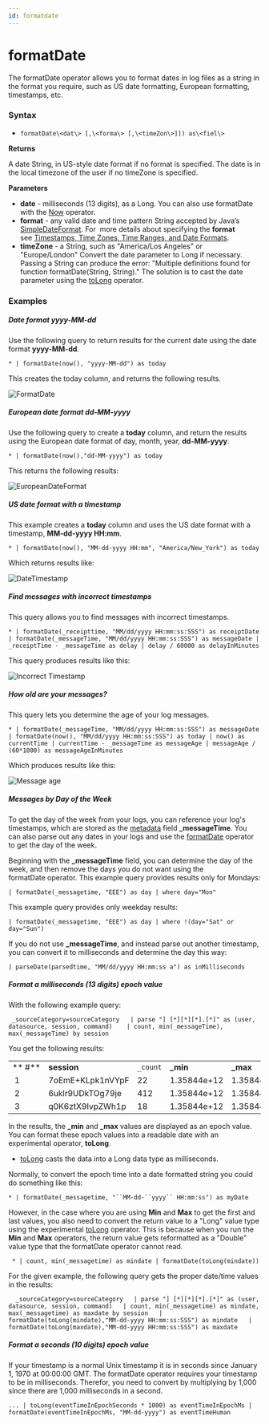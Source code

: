 ```yaml
---
id: formatdate
---
```


# formatDate

The formatDate operator allows you to format dates in log files as a
string in the format you require, such as US date formatting, European
formatting, timestamps, etc. 

### Syntax

* `formatDate\<dat\> [,\<forma\> [,\<timeZon\>]]) as\<fiel\>`

**Returns**

A date String, in US-style date format if no format is specified. The
date is in the local timezone of the user if no timeZone is specified.

**Parameters**

* **date** - milliseconds (13 digits), as a Long. You can also
    use formatDate with the [Now](now.md "now") operator.
* **format** - any valid date and time pattern String accepted by
    Java’s
    [SimpleDateFormat](https://docs.oracle.com/javase/7/docs/api/java/text/SimpleDateFormat.html "https://docs.oracle.com/javase/7/docs/api/java/text/SimpleDateFormat.html"). For   
    more details about specifying the **format** see [Timestamps, Time
    Zones, Time Ranges, and Date
    Formats](../../../03Send-Data/Sources/04Reference-Information-for-Sources/Timestamps,-Time-Zones,-Time-Ranges,-and-Date-Formats.md "Timestamps, Time Zones, Time Ranges, and Date Formats").
* **timeZone** - a String, such as "America/Los Angeles" or
    "Europe/London"
    Convert the date parameter to Long if necessary. Passing a String
    can produce the error: "Multiple definitions found for function
    formatDate(String, String)." The solution is to cast the date
    parameter using the
    [toLong](Manually-Casting-String-Data-to-a-Number.md "Manually Casting String Data to a Number")
    operator.

### Examples

##### **Date format yyyy-MM-dd**

Use the following query to return results for the current date using the
date format **yyyy-MM-dd**.

`* | formatDate(now(), "yyyy-MM-dd") as today`

This creates the today column, and returns the following results.

![FormatDate](../../static/img/search-query-language/search-operators/formatDate/FormatDate.png)

##### **European date format** **dd-MM-yyyy**

Use the following query to create a **today** column, and return the
results using the European date format of day, month,
year, **dd-MM-yyyy**.

`* | formatDate(now(),"dd-MM-yyyy") as today`

This returns the following results:

![EuropeanDateFormat](../../static/img/search-query-language/search-operators/formatDate/EuropeanDateFormat.png)

##### **US date format with a timestamp**

This example creates a **today** column and uses the US date format with
a timestamp, **MM-dd-yyyy HH:mm**.

`* | formatDate(now(), "MM-dd-yyyy HH:mm", "America/New_York") as today`

Which returns results like:

![DateTimestamp](../../static/img/search-query-language/search-operators/formatDate/DateTimestamp.png)

##### **Find messages with incorrect timestamps**

This query allows you to find messages with incorrect timestamps.

`* | formatDate(_receipttime, "MM/dd/yyyy HH:mm:ss:SSS") as receiptDate | formatDate(_messageTime, "MM/dd/yyyy HH:mm:ss:SSS") as messageDate | _receiptTime - _messageTime as delay | delay / 60000 as delayInMinutes`

This query produces results like this:

![Incorrect
Timestamp](../../static/img/search-query-language/search-operators/formatDate/IncorrectTimestamp.png)

##### **How old are your messages?**

This query lets you determine the age of your log messages.

`* | formatDate(_messageTime, "MM/dd/yyyy HH:mm:ss:SSS") as messageDate | formatDate(now(), "MM/dd/yyyy HH:mm:ss:SSS") as today | now() as currentTime | currentTime - _messageTime as messageAge | messageAge / (60*1000) as messageAgeInMinutes`

Which produces results like this:

![Message
age](../../static/img/search-query-language/search-operators/formatDate/MessageAge.png)

##### **Messages by Day of the Week**

To get the day of the week from your logs, you can reference your log's
timestamps, which are stored as
the [metadata](/Search/Get_Started_with_Search/Search_Basics/Search_Metadat.md) field ****\_messageTime****.
You can also parse out any dates in your logs and use
the [formatDate](./formatDate.md "formatDate") operator to get the day
of the week.  
  
Beginning with the ****\_messageTime**** field, you can determine the
day of the week, and then remove the days you do not want using the
formatDate operator. This example query provides results only for
Mondays:

`| formatDate(_messagetime, "EEE") as day | where day="Mon"`

This example query provides only weekday results:

`| formatDate(_messagetime, "EEE") as day | where !(day="Sat" or day="Sun")`

If you do not use ****\_messageTime****, and instead parse out another
timestamp, you can convert it to milliseconds and determine the day this
way:

`| parseDate(parsedtime, "MM/dd/yyyy HH:mm:ss a") as inMilliseconds`

##### **Format a milliseconds (13 digits) epoch value**

With the following example query:

` _sourceCategory=sourceCategory   | parse "] [*][*][*].[*]" as (user, datasource, session, command)    | count, min(_messageTime), max(_messageTime) by session`

You get the following results:

|        |                  |             |             |             |
|--------|------------------|-------------|-------------|-------------|
| ** #** | **session**      | `_count` | **\_min**   | **\_max**   |
|  1     | 7oEmE+KLpk1nVYpF | 22          | 1.35844e+12 | 1.35844e+12 |
|  2     | 6uklr9UDkTOg79je | 412         | 1.35844e+12 | 1.35844e+12 |
|  3     | q0K6ztX9IvpZWh1p | 18          | 1.35844e+12 | 1.35844e+12 |

In the results, the **\_min** and **\_max** values are displayed as an
epoch value. You can format these epoch values into a readable date
with an experimental operator, **toLong**.

* [toLong](Manually-Casting-String-Data-to-a-Number.md "Casting Data to a Number or String")
    casts the data into a Long data type as milliseconds.

Normally, to convert the epoch time into a date formatted string you could
do something like this:

`* | formatDate(_messagetime, "``MM-dd-``yyyy`` HH:mm:ss") as myDate `

However, in the case where you are using **Min** and **Max** to get the
first and last values, you also need to convert the return value to a
"Long" value type using the
experimental [toLong](Manually-Casting-String-Data-to-a-Number.md "Casting Data to a Number or String") operator.
This is because when you run the **Min** and **Max** operators, the
return value gets reformatted as a "Double" value type that
the formatDate operator cannot read.

` * | count, min(_messagetime) as mindate | formatDate(toLong(mindate))`

For the given example, the following query gets the proper date/time
values in the results:

`  _sourceCategory=sourceCategory   | parse "] [*][*][*].[*]" as (user, datasource, session, command)   | count, min(_messagetime) as mindate, max(_messagetime) as maxdate by session   | formatDate(toLong(mindate),"MM-dd-yyyy HH:mm:ss:SSS") as mindate   | formatDate(toLong(maxdate),"MM-dd-yyyy HH:mm:ss:SSS") as maxdate`

##### **Format a seconds (10 digits) epoch value**

If your timestamp is a normal Unix timestamp it is in seconds
since January 1, 1970 at 00:00:00 GMT. The formatDate operator requires
your timestamp to be in milliseconds. Therefor, you need to convert by
multiplying by 1,000 since there are 1,000 milliseconds in a second.

`... | toLong(eventTimeInEpochSeconds * 1000) as eventTimeInEpochMs | formatDate(eventTimeInEpochMs, "MM-dd-yyyy") as eventTimeHuman`
